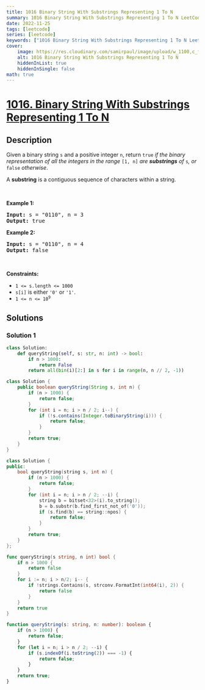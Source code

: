 ```yaml
---
title: 1016 Binary String With Substrings Representing 1 To N
summary: 1016 Binary String With Substrings Representing 1 To N LeetCode Solution Explained
date: 2022-11-25
tags: [leetcode]
series: [leetcode]
keywords: ["1016 Binary String With Substrings Representing 1 To N LeetCode Solution Explained in all languages", "1016 Binary String With Substrings Representing 1 To N", "LeetCode", "leetcode solution in Python3 C++ Java Go PHP Ruby Swift TypeScript Rust C# JavaScript C", "GeeksforGeeks", "InterviewBit", "Coding Ninjas", "HackerRank", "HackerEarth", "CodeChef", "TopCoder", "AlgoExpert", "freeCodeCamp", "Codeforces", "GitHub", "AtCoder", "Samir Paul"]
cover:
    image: https://res.cloudinary.com/samirpaul/image/upload/w_1100,c_fit,co_rgb:FFFFFF,l_text:Arial_75_bold:1016 Binary String With Substrings Representing 1 To N - Solution Explained/problem-solving.webp
    alt: 1016 Binary String With Substrings Representing 1 To N
    hiddenInList: true
    hiddenInSingle: false
math: true
---
```



# [1016. Binary String With Substrings Representing 1 To N](https://leetcode.com/problems/binary-string-with-substrings-representing-1-to-n)


## Description

<p>Given a binary string <code>s</code> and a positive integer <code>n</code>, return <code>true</code><em> if the binary representation of all the integers in the range </em><code>[1, n]</code><em> are <strong>substrings</strong> of </em><code>s</code><em>, or </em><code>false</code><em> otherwise</em>.</p>

<p>A <strong>substring</strong> is a contiguous sequence of characters within a string.</p>

<p>&nbsp;</p>
<p><strong class="example">Example 1:</strong></p>
<pre><strong>Input:</strong> s = "0110", n = 3
<strong>Output:</strong> true
</pre><p><strong class="example">Example 2:</strong></p>
<pre><strong>Input:</strong> s = "0110", n = 4
<strong>Output:</strong> false
</pre>
<p>&nbsp;</p>
<p><strong>Constraints:</strong></p>

<ul>
	<li><code>1 &lt;= s.length &lt;= 1000</code></li>
	<li><code>s[i]</code> is either <code>&#39;0&#39;</code> or <code>&#39;1&#39;</code>.</li>
	<li><code>1 &lt;= n &lt;= 10<sup>9</sup></code></li>
</ul>

## Solutions

### Solution 1

<!-- tabs:start -->

```python
class Solution:
    def queryString(self, s: str, n: int) -> bool:
        if n > 1000:
            return False
        return all(bin(i)[2:] in s for i in range(n, n // 2, -1))
```

```java
class Solution {
    public boolean queryString(String s, int n) {
        if (n > 1000) {
            return false;
        }
        for (int i = n; i > n / 2; i--) {
            if (!s.contains(Integer.toBinaryString(i))) {
                return false;
            }
        }
        return true;
    }
}
```

```cpp
class Solution {
public:
    bool queryString(string s, int n) {
        if (n > 1000) {
            return false;
        }
        for (int i = n; i > n / 2; --i) {
            string b = bitset<32>(i).to_string();
            b = b.substr(b.find_first_not_of('0'));
            if (s.find(b) == string::npos) {
                return false;
            }
        }
        return true;
    }
};
```

```go
func queryString(s string, n int) bool {
	if n > 1000 {
		return false
	}
	for i := n; i > n/2; i-- {
		if !strings.Contains(s, strconv.FormatInt(int64(i), 2)) {
			return false
		}
	}
	return true
}
```

```ts
function queryString(s: string, n: number): boolean {
    if (n > 1000) {
        return false;
    }
    for (let i = n; i > n / 2; --i) {
        if (s.indexOf(i.toString(2)) === -1) {
            return false;
        }
    }
    return true;
}
```

<!-- tabs:end -->

<!-- end -->
